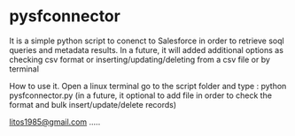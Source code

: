 # pysfconnector


It is a simple python script to conenct to Salesforce in order to retrieve soql queries and metadata results. In a future, it will added additional options as checking csv format or inserting/updating/deleting from a csv file or by terminal

How to use it. Open a linux terminal go to the script folder and type : python pysfconnector.py (in a future, it optional to add file in order to check the format and bulk insert/update/delete records)

litos1985@gmail.com
.....
